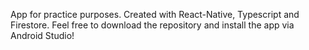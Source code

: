 App for practice purposes. Created with React-Native, Typescript and Firestore. Feel free to download the repository and install the app via Android Studio!
